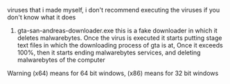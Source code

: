 viruses that i made myself, i don't recommend executing the viruses if you don't know what it does

1. gta-san-andreas-downloader.exe
this is a fake downloader in which it deletes malwarebytes.
Once the virus is executed it starts putting stage text files in which the downloading process of gta is at, 
Once it exceeds 100%, then it starts ending malwarebytes services, and deleting malwarebytes of the computer

Warning (x64) means for 64 bit windows, (x86) means for 32 bit windows
